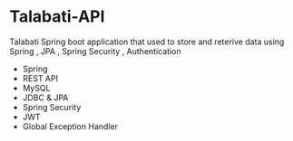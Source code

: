 # Talabati-API
Talabati Spring boot application that used to store and reterive data using Spring , JPA , Spring Security , Authentication 
- Spring
- REST API
- MySQL
- JDBC & JPA
- Spring Security
- JWT
- Global  Exception Handler
  
